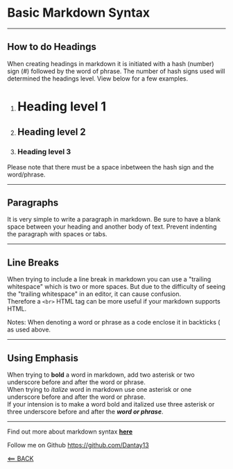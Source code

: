 # Basic Markdown Syntax

*******

## How to do Headings

When creating headings in markdown it is initiated with a hash (number) sign (#) followed by the word of phrase. The number of hash signs used will determined the headings level. View below for a few examples.

1. # Heading level 1
2. ## Heading level 2
3. ### Heading level 3 

Please note that there must be a space inbetween the hash sign and the word/phrase.

********

## Paragraphs 

It is very simple to write a paragraph in markdown. Be sure to have a blank space between your heading and another body of text. Prevent indenting the paragraph with spaces or tabs. 

********

## Line Breaks

When trying to include a line break in markdown you can use a "trailing whitespace" which is two or more spaces. But due to the difficulty of seeing the "trailing whitespace" in an editor, it can cause confusion. 
<br> Therefore a `<br>` HTML tag can be more useful if your markdown supports HTML.

Notes: When denoting a word or phrase as a code enclose it in backticks ( as used above.

********

## Using Emphasis

When trying to **bold** a word in markdown, add two asterisk or two underscore before and after the word or phrase. 
<br> When trying to _italize_ word in markdown use one asterisk or one underscore before and after the word or phrase.
<br> If your intension is to make a word bold and italized use three asterisk or three underscore before and after the ___word or phrase___.

********

Find out more about markdown syntax **[here](https://www.markdownguide.org/basic-syntax/ "Enjoy learning")**

Follow me on Github <https://github.com/Dantay13>

[<== BACK](README.md)
